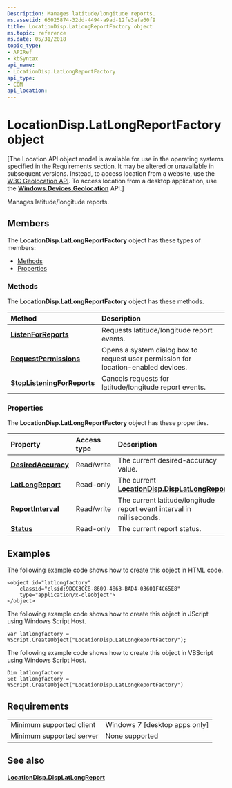 ```yaml
---
Description: Manages latitude/longitude reports.
ms.assetid: 66025874-32dd-4494-a9ad-12fe3afa60f9
title: LocationDisp.LatLongReportFactory object
ms.topic: reference
ms.date: 05/31/2018
topic_type: 
- APIRef
- kbSyntax
api_name: 
- LocationDisp.LatLongReportFactory
api_type: 
- COM
api_location: 
---
```


# LocationDisp.LatLongReportFactory object

\[The Location API object model is available for use in the operating systems specified in the Requirements section. It may be altered or unavailable in subsequent versions. Instead, to access location from a website, use the [W3C Geolocation API](https://docs.microsoft.com/previous-versions/windows/internet-explorer/ie-developer/samples/gg589513(v=vs.85)). To access location from a desktop application, use the [**Windows.Devices.Geolocation**](https://docs.microsoft.com/uwp/api/Windows.Devices.Geolocation) API.\]

Manages latitude/longitude reports.

## Members

The **LocationDisp.LatLongReportFactory** object has these types of members:

-   [Methods](#methods)
-   [Properties](#properties)

### Methods

The **LocationDisp.LatLongReportFactory** object has these methods.



| Method                                                                                       | Description                                                                                   |
|:---------------------------------------------------------------------------------------------|:----------------------------------------------------------------------------------------------|
| [**ListenForReports**](locationdisp-latlongreportfactory-listenforreports.md)               | Requests latitude/longitude report events.<br/>                                         |
| [**RequestPermissions**](locationdisp-latlongreportfactory-requestpermissions.md)           | Opens a system dialog box to request user permission for location-enabled devices.<br/> |
| [**StopListeningForReports**](https://msdn.microsoft.com/en-us/library/Dd317718(v=VS.85).aspx) | Cancels requests for latitude/longitude report events.<br/>                             |



 

### Properties

The **LocationDisp.LatLongReportFactory** object has these properties.



| Property                                                                                | Access type           | Description                                                                                      |
|:----------------------------------------------------------------------------------------|:----------------------|:-------------------------------------------------------------------------------------------------|
| [**DesiredAccuracy**](locationdisp-latlongreportfactory-desiredaccuracy.md)<br/> | Read/write<br/> | The current desired-accuracy value.<br/>                                                   |
| [**LatLongReport**](locationdisp-latlongreportfactory-latlongreport.md)<br/>     | Read-only<br/>  | The current [**LocationDisp.DispLatLongReport**](locationdisp-displatlongreport.md).<br/> |
| [**ReportInterval**](locationdisp-latlongreportfactory-reportinterval.md)<br/>   | Read/write<br/> | The current latitude/longitude report event interval in milliseconds.<br/>                 |
| [**Status**](locationdisp-latlongreportfactory-status.md)<br/>                   | Read-only<br/>  | The current report status.<br/>                                                            |



 

## Examples

The following example code shows how to create this object in HTML code.


```
<object id="latlongfactory" 
    classid="clsid:9DCC3CC8-8609-4863-BAD4-03601F4C65E8"
    type="application/x-oleobject">
</object>
```



The following example code shows how to create this object in JScript using Windows Script Host.


```JScript
var latlongfactory = WScript.CreateObject("LocationDisp.LatLongReportFactory");
```



The following example code shows how to create this object in VBScript using Windows Script Host.


```VB
Dim latlongfactory
Set latlongfactory = WScript.CreateObject("LocationDisp.LatLongReportFactory")
```



## Requirements



|                                     |                                            |
|-------------------------------------|--------------------------------------------|
| Minimum supported client<br/> | Windows 7 \[desktop apps only\]<br/> |
| Minimum supported server<br/> | None supported<br/>                  |



## See also

<dl> <dt>

[**LocationDisp.DispLatLongReport**](locationdisp-displatlongreport.md)
</dt> </dl>

 

 




